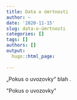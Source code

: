 ```yaml
---
title: Data o úmrtnosti
author: ~
date: '2020-11-15'
slug: data-o-úmrtnosti
categories: []
tags: []
authors: []
output:
  hugo::html_page:
    
---
```


„Pokus o uvozovky“ blah .

"Pokus o uvozovky"
